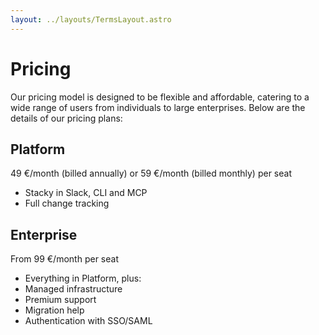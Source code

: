 ```yaml
---
layout: ../layouts/TermsLayout.astro
---
```


# Pricing

Our pricing model is designed to be flexible and affordable, catering to a wide
range of users from individuals to large enterprises. Below are the details of
our pricing plans:

## Platform

49 €/month (billed annually) or 59 €/month (billed monthly) per seat

- Stacky in Slack, CLI and MCP
- Full change tracking

## Enterprise

From 99 €/month per seat

- Everything in Platform, plus:
- Managed infrastructure
- Premium support
- Migration help
- Authentication with SSO/SAML
